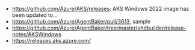 - https://github.com/Azure/AKS/releases: AKS Windows 2022 image has been updated to...
- https://github.com/Azure/AgentBaker/pull/3613, sample
- https://github.com/Azure/AgentBaker/tree/master/vhdbuilder/release-notes/AKSWindows
- https://releases.aks.azure.com/
